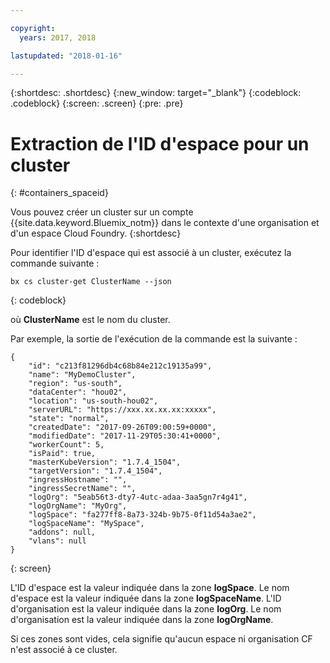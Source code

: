 ```yaml
---

copyright:
  years: 2017, 2018

lastupdated: "2018-01-16"

---
```


{:shortdesc: .shortdesc}
{:new_window: target="_blank"}
{:codeblock: .codeblock}
{:screen: .screen}
{:pre: .pre}


# Extraction de l'ID d'espace pour un cluster
{: #containers_spaceid}

Vous pouvez créer un cluster sur un compte {{site.data.keyword.Bluemix_notm}} dans le contexte d'une organisation et d'un espace Cloud Foundry. {:shortdesc}

Pour identifier l'ID d'espace qui est associé à un cluster, exécutez la commande suivante : 

```
bx cs cluster-get ClusterName --json
```
{: codeblock}

où **ClusterName** est le nom du cluster.


Par exemple, la sortie de l'exécution de la commande est la suivante :

```
{
    "id": "c213f81296db4c68b84e212c19135a99",
    "name": "MyDemoCluster",
    "region": "us-south",
    "dataCenter": "hou02",
    "location": "us-south-hou02",
    "serverURL": "https://xxx.xx.xx.xx:xxxxx",
    "state": "normal",
    "createdDate": "2017-09-26T09:00:59+0000",
    "modifiedDate": "2017-11-29T05:30:41+0000",
    "workerCount": 5,
    "isPaid": true,
    "masterKubeVersion": "1.7.4_1504",
    "targetVersion": "1.7.4_1504",
    "ingressHostname": "",
    "ingressSecretName": "",
    "logOrg": "5eab56t3-dty7-4utc-adaa-3aa5gn7r4g41",
    "logOrgName": "MyOrg",
    "logSpace": "fa277ff8-8a73-324b-9b75-0f11d54a3ae2",
    "logSpaceName": "MySpace",
    "addons": null,
    "vlans": null
}
```
{: screen}

L'ID d'espace est la valeur indiquée dans la zone **logSpace**.
Le nom d'espace est la valeur indiquée dans la zone **logSpaceName**.
L'ID d'organisation est la valeur indiquée dans la zone **logOrg**.
Le nom d'organisation est la valeur indiquée dans la zone **logOrgName**. 

Si ces zones sont vides, cela signifie qu'aucun espace ni organisation CF n'est associé à ce cluster. 



